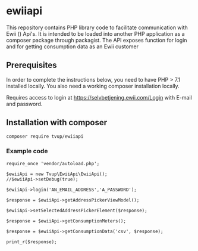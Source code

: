 # ewiiapi
This repository contains PHP library code to facilitate communication with Ewii () Api's. It is intended to be loaded into another PHP application as a composer package through packagist.
The API exposes function for login and for getting consumption data as an Ewii customer


## Prerequisites
In order to complete the instructions below, you need to have PHP > 7.1 installed locally. You also need a working composer installation locally.

Requires access to login at https://selvbetjening.ewii.com/Login with E-mail and password.

## Installation with composer
```
composer require tvup/ewiiapi
```

### Example code
```
require_once 'vendor/autoload.php';

$ewiiApi = new Tvup\EwiiApi\EwiiApi();
//$ewiiApi->setDebug(true);

$ewiiApi->login('AN_EMAIL_ADDRESS','A_PASSWORD');

$response = $ewiiApi->getAddressPickerViewModel();

$ewiiApi->setSelectedAddressPickerElement($response);

$response = $ewiiApi->getConsumptionMeters();

$response = $ewiiApi->getConsumptionData('csv', $response);

print_r($response);
```


